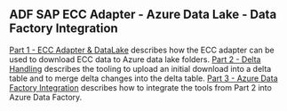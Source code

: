 ## ADF SAP ECC Adapter - Azure Data Lake - Data Factory Integration

[Part 1 - ECC Adapter & DataLake](SAPECC_DataLake.md) describes how the ECC adapter can be used to download ECC data to Azure data lake folders. 
[Part 2 - Delta Handling](SAPECC_DataLake2.md) describes the tooling to upload an initial download into a delta table and to merge delta changes into the delta table.
[Part 3 - Azure Data Factory Integration](SAPECC_DataLake3.md) describes how to integrate the tools from Part 2 into Azure Data Factory.